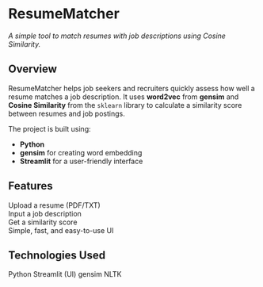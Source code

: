# ResumeMatcher  
_A simple tool to match resumes with job descriptions using Cosine Similarity._  

##  Overview  
ResumeMatcher helps job seekers and recruiters quickly assess how well a resume matches a job description. It uses **word2vec** from **gensim** and **Cosine Similarity** from the `sklearn` library to calculate a similarity score between resumes and job postings.  

The project is built using:  
- **Python**   
- **gensim** for creating word embedding  
- **Streamlit** for a user-friendly interface  

##  Features  
 Upload a resume (PDF/TXT)  
 Input a job description  
 Get a similarity score  
 Simple, fast, and easy-to-use UI  

## Technologies Used
 Python
 Streamlit (UI)
 gensim
 NLTK 
